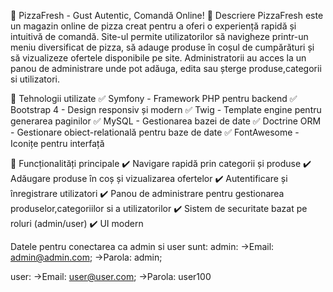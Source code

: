 🍕 PizzaFresh - Gust Autentic, Comandă Online!
📌 Descriere
PizzaFresh este un magazin online de pizza creat pentru a oferi o experiență rapidă și intuitivă de comandă. Site-ul permite utilizatorilor să navigheze printr-un meniu diversificat de pizza, să adauge produse în coșul de cumpărături și să vizualizeze ofertele disponibile pe site. Administratorii au acces la un panou de administrare unde pot adăuga, edita sau șterge produse,categorii si utilizatori.

🎨 Tehnologii utilizate
✅ Symfony - Framework PHP pentru backend
✅ Bootstrap 4 - Design responsiv și modern
✅ Twig - Template engine pentru generarea paginilor
✅ MySQL - Gestionarea bazei de date
✅ Doctrine ORM - Gestionare obiect-relatională pentru baze de date
✅ FontAwesome - Iconițe pentru interfață

🛒 Funcționalități principale
✔️ Navigare rapidă prin categorii și produse
✔️ Adăugare produse în coș și vizualizarea ofertelor
✔️ Autentificare și înregistrare utilizatori
✔️ Panou de administrare pentru gestionarea produselor,categoriilor si a utilizatorilor
✔️ Sistem de securitate bazat pe roluri (admin/user)
✔️ UI modern 

Datele pentru conectarea ca admin si user sunt:
admin:
->Email: admin@admin.com;
->Parola: admin;

user:
->Email: user@user.com;
->Parola: user100
